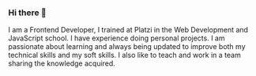 ### Hi there 👋

I am a Frontend Developer, I trained at Platzi in the Web Development and JavaScript school. I have experience doing personal projects. I am passionate about learning and always being updated to improve both my technical skills and my soft skills. I also like to teach and work in a team sharing the knowledge acquired.

<!--
**BryanAndres/BryanAndres** is a ✨ _special_ ✨ repository because its `README.md` (this file) appears on your GitHub profile.

Here are some ideas to get you started:

- 🔭 I’m currently working on ...
- 🌱 I’m currently learning ...
- 👯 I’m looking to collaborate on ...
- 🤔 I’m looking for help with ...
- 💬 Ask me about ...
- 📫 How to reach me: ...
- 😄 Pronouns: ...
- ⚡ Fun fact: ...
-->
